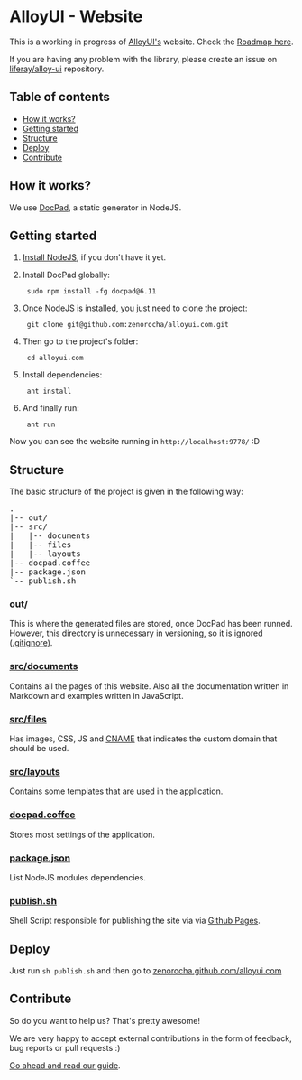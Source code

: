# AlloyUI - Website

This is a working in progress of [AlloyUI's](https://github.com/liferay/alloy-ui/) website. Check the [Roadmap here](https://github.com/zenorocha/alloyui.com/wiki/Roadmap).

If you are having any problem with the library, please create an issue on [liferay/alloy-ui](https://github.com/liferay/alloy-ui/) repository.

## Table of contents

* [How it works?](#how-it-works)
* [Getting started](#getting-started)
* [Structure](#structure)
* [Deploy](#deploy)
* [Contribute](#contribute)

## How it works?

We use [DocPad](https://github.com/bevry/docpad), a static generator in NodeJS.

## Getting started

1. [Install NodeJS](https://github.com/bevry/community/wiki/Installing-Node), if you don't have it yet.

2. Install DocPad globally:

		sudo npm install -fg docpad@6.11

3. Once NodeJS is installed, you just need to clone the project:

		git clone git@github.com:zenorocha/alloyui.com.git

4. Then go to the project's folder:

		cd alloyui.com

5. Install dependencies:

		ant install

6. And finally run:

		ant run

Now you can see the website running in `http://localhost:9778/` :D

## Structure

The basic structure of the project is given in the following way:

<pre>
.
|-- out/
|-- src/
|   |-- documents
|   |-- files
|   |-- layouts
|-- docpad.coffee
|-- package.json
`-- publish.sh
</pre>

### out/

This is where the generated files are stored, once DocPad has been runned. However, this directory is unnecessary in versioning, so it is ignored ([.gitignore](https://github.com/zenorocha/alloyui.com/blob/master/.gitignore)).

### [src/documents](https://github.com/zenorocha/alloyui.com/blob/master/src/documents)

Contains all the pages of this website. Also all the documentation written in Markdown and examples written in JavaScript.

### [src/files](https://github.com/zenorocha/alloyui.com/tree/master/src/files)

Has images, CSS, JS and [CNAME](https://github.com/zenorocha/alloyui.com/blob/master/src/files/CNAME) that indicates the custom domain that should be used.

### [src/layouts](https://github.com/zenorocha/alloyui.com/tree/master/src/layouts)

Contains some templates that are used in the application.

### [docpad.coffee](https://github.com/zenorocha/alloyui.com/blob/master/docpad.coffee)

Stores most settings of the application.

### [package.json](https://github.com/zenorocha/alloyui.com/blob/master/package.json)

List NodeJS modules dependencies.

### [publish.sh](https://github.com/zenorocha/alloyui.com/blob/master/publish.sh)

Shell Script responsible for publishing the site via via [Github Pages](http://pages.github.com).

## Deploy

Just run `sh publish.sh` and then go to [zenorocha.github.com/alloyui.com](http://zenorocha.github.com/alloyui.com/)

## Contribute

So do you want to help us? That's pretty awesome!

We are very happy to accept external contributions in the form of feedback, bug reports or pull requests :)

[Go ahead and read our guide](http://zenorocha.github.com/alloyui.com/contributing).
